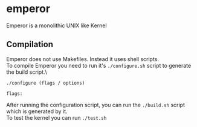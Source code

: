 # emperor
Emperor is a monolithic UNIX like Kernel

## Compilation
Emperor does not use Makefiles. Instead it uses shell scripts.\
To compile Emperor you need to run it's `./configure.sh` script to generate the build script.\
```USAGE
./configure (flags / options)

flags:
```
After running the configuration script, you can run the `./build.sh` script which is generated by it.\
To test the kernel you can run `./test.sh`
